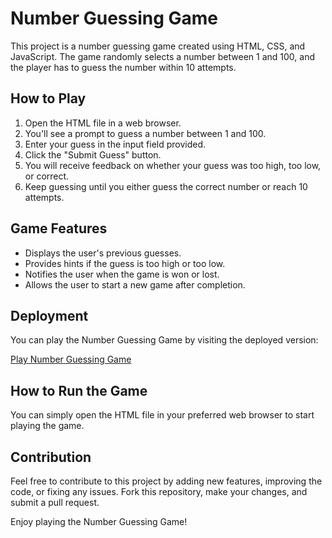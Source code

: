# Number Guessing Game

This project is a number guessing game created using HTML, CSS, and JavaScript. The game randomly selects a number between 1 and 100, and the player has to guess the number within 10 attempts.

## How to Play

1. Open the HTML file in a web browser.
2. You'll see a prompt to guess a number between 1 and 100.
3. Enter your guess in the input field provided.
4. Click the "Submit Guess" button.
5. You will receive feedback on whether your guess was too high, too low, or correct.
6. Keep guessing until you either guess the correct number or reach 10 attempts.

## Game Features

- Displays the user's previous guesses.
- Provides hints if the guess is too high or too low.
- Notifies the user when the game is won or lost.
- Allows the user to start a new game after completion.

## Deployment

You can play the Number Guessing Game by visiting the deployed version:

[Play Number Guessing Game](guess-number-6mcw.vercel.app/)

## How to Run the Game

You can simply open the HTML file in your preferred web browser to start playing the game.

## Contribution

Feel free to contribute to this project by adding new features, improving the code, or fixing any issues. Fork this repository, make your changes, and submit a pull request.


Enjoy playing the Number Guessing Game!
